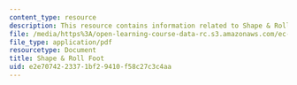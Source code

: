 ```yaml
---
content_type: resource
description: This resource contains information related to Shape & Roll Foot.
file: /media/https%3A/open-learning-course-data-rc.s3.amazonaws.com/ec-722-special-topics-at-edgerton-center-developing-world-prosthetics-spring-2010/e2e7074223371bf29410f58c27c3c4aa_MITEC_722S10_ShapRolIntro.pdf
file_type: application/pdf
resourcetype: Document
title: Shape & Roll Foot
uid: e2e70742-2337-1bf2-9410-f58c27c3c4aa
---
```


